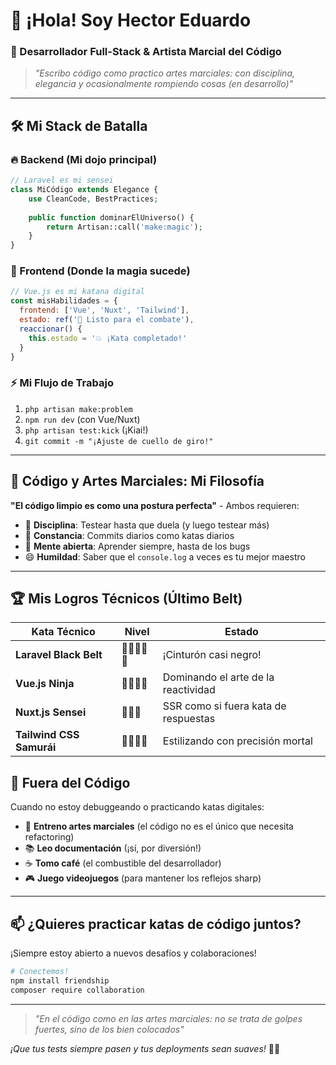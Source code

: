 # 👋 ¡Hola! Soy Hector Eduardo

### 🥋 Desarrollador Full-Stack & Artista Marcial del Código

> *"Escribo código como practico artes marciales: con disciplina, elegancia y ocasionalmente rompiendo cosas (en desarrollo)"*

---

## 🛠️ Mi Stack de Batalla

### 🔥 Backend (Mi dojo principal)
```php
// Laravel es mi sensei
class MiCódigo extends Elegance {
    use CleanCode, BestPractices;
    
    public function dominarElUniverso() {
        return Artisan::call('make:magic');
    }
}
```

### 🎨 Frontend (Donde la magia sucede)
```javascript
// Vue.js es mi katana digital
const misHabilidades = {
  frontend: ['Vue', 'Nuxt', 'Tailwind'],
  estado: ref('🥋 Listo para el combate'),
  reaccionar() {
    this.estado = '💥 ¡Kata completado!'
  }
}
```

### ⚡ Mi Flujo de Trabajo
1. `php artisan make:problem`
2. `npm run dev` (con Vue/Nuxt)
3. `php artisan test:kick` (¡Kiai!)
4. `git commit -m "¡Ajuste de cuello de giro!"`

---

## 🥋 Código y Artes Marciales: Mi Filosofía

**"El código limpio es como una postura perfecta"** - Ambos requieren:
- 🧘 **Disciplina**: Testear hasta que duela (y luego testear más)
- 💪 **Constancia**: Commits diarios como katas diarios
- 🧠 **Mente abierta**: Aprender siempre, hasta de los bugs
- 😄 **Humildad**: Saber que el `console.log` a veces es tu mejor maestro

---

## 🏆 Mis Logros Técnicos (Último Belt)

| Kata Técnico | Nivel | Estado |
|--------------|-------|--------|
| **Laravel Black Belt** | 🥋🥋🥋🥋🥋 | ¡Cinturón casi negro! |
| **Vue.js Ninja** | 🥋🥋🥋🥋 | Dominando el arte de la reactividad |
| **Nuxt.js Sensei** | 🥋🥋🥋 | SSR como si fuera kata de respuestas |
| **Tailwind CSS Samurái** | 🥋🥋🥋🥋 | Estilizando con precisión mortal |



## 🥋 Fuera del Código

Cuando no estoy debuggeando o practicando katas digitales:
- 🥋 **Entreno artes marciales** (el código no es el único que necesita refactoring)
- 📚 **Leo documentación** (¡sí, por diversión!)
- ☕ **Tomo café** (el combustible del desarrollador)
- 🎮 **Juego videojuegos** (para mantener los reflejos sharp)

---

## 📫 ¿Quieres practicar katas de código juntos?

¡Siempre estoy abierto a nuevos desafíos y colaboraciones!

```bash
# Conectemos!
npm install friendship
composer require collaboration
```

---

> *"En el código como en las artes marciales: no se trata de golpes fuertes, sino de los bien colocados"*

*¡Que tus tests siempre pasen y tus deployments sean suaves!* 🥋✨
